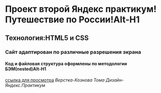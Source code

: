 # Проект второй Яндекс практикум! Путешествие по России!Alt-H1

## Технология:HTML5 и CSS


### Сайт адаптирован по различные разрешения экрана
#### Код и файловая структура оформлены по методологии БЭМ(nested)Alt-H1

[ссылка для просмотра](https://github.com/yandex-praktikum/russian-travel.git "ПР3!")
*Верстка-Кознова Тома*
*Дизайн-Яндекс.Практикум*

